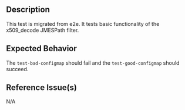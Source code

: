 ## Description

This test is migrated from e2e. It tests basic functionality of the x509_decode JMESPath filter.

## Expected Behavior

The `test-bad-configmap` should fail and the `test-good-configmap` should succeed.

## Reference Issue(s)

N/A